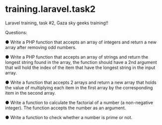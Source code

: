 # training.laravel.task2
Laravel training, task #2, Gaza sky geeks training!!


Questions:

● Write a PHP function that accepts an array of integers and return a new array after removing odd
numbers.

● Write a PHP function that accepts an array of strings and return the longest string found in the
array, the function should have a 2nd argument that will hold the index of the item that have the
longest string in the input array.

● Write a function that accepts 2 arrays and return a new array that holds the value of
multiplying each item in the first array by the corresponding item in the second array.

● Write a function to calculate the factorial of a number (a non-negative integer). The function
accepts the number as an argument.

● Write a function to check whether a number is prime or not.
